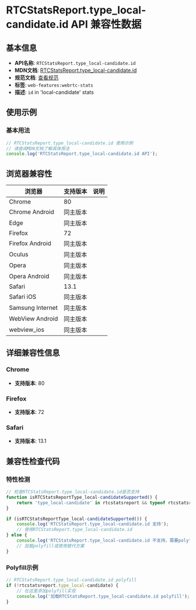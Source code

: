 # RTCStatsReport.type_local-candidate.id API 兼容性数据

## 基本信息

- **API名称**: `RTCStatsReport.type_local-candidate.id`
- **MDN文档**: [RTCStatsReport.type_local-candidate.id](https://developer.mozilla.org/docs/Web/API/RTCIceCandidateStats/id)
- **规范文档**: [查看规范](https://w3c.github.io/webrtc-stats/#dom-rtcstats-id)
- **标签**: `web-features:webrtc-stats`
- **描述**: `id` in 'local-candidate' stats

## 使用示例

### 基本用法

```javascript
// RTCStatsReport.type_local-candidate.id 使用示例
// 请查阅MDN文档了解具体用法
console.log('RTCStatsReport.type_local-candidate.id API');
```

## 浏览器兼容性

| 浏览器 | 支持版本 | 说明 |
|--------|----------|------|
| Chrome | 80 |  |
| Chrome Android | 同主版本 |  |
| Edge | 同主版本 |  |
| Firefox | 72 |  |
| Firefox Android | 同主版本 |  |
| Oculus | 同主版本 |  |
| Opera | 同主版本 |  |
| Opera Android | 同主版本 |  |
| Safari | 13.1 |  |
| Safari iOS | 同主版本 |  |
| Samsung Internet | 同主版本 |  |
| WebView Android | 同主版本 |  |
| webview_ios | 同主版本 |  |

## 详细兼容性信息

### Chrome

- **支持版本**: 80

### Firefox

- **支持版本**: 72

### Safari

- **支持版本**: 13.1

## 兼容性检查代码

### 特性检测

```javascript
// 检查RTCStatsReport.type_local-candidate.id是否支持
function isRTCStatsReportType_local-candidateSupported() {
    return 'type_local-candidate' in rtcstatsreport && typeof rtcstatsreport.type_local-candidate === 'function';
}

if (isRTCStatsReportType_local-candidateSupported()) {
    console.log('RTCStatsReport.type_local-candidate.id 支持');
    // 使用RTCStatsReport.type_local-candidate.id
} else {
    console.log('RTCStatsReport.type_local-candidate.id 不支持，需要polyfill');
    // 加载polyfill或使用替代方案
}
```

### Polyfill示例

```javascript
// RTCStatsReport.type_local-candidate.id polyfill
if (!rtcstatsreport.type_local-candidate) {
    // 在这里添加polyfill实现
    console.log('加载RTCStatsReport.type_local-candidate.id polyfill');
}
```

